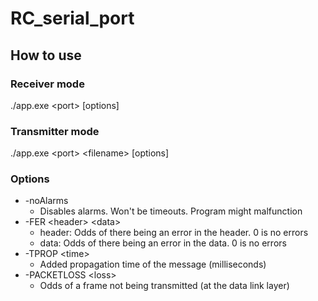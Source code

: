 # RC_serial_port

## How to use

### Receiver mode
./app.exe \<port> [options]

### Transmitter mode
./app.exe \<port> \<filename> [options]

### Options
* -noAlarms
    * Disables alarms. Won't be timeouts. Program might malfunction
* -FER \<header> \<data>
    * header: Odds of there being an error in the header. 0 is no errors
    * data: Odds of there being an error in the data. 0 is no errors
* -TPROP \<time>
    * Added propagation time of the message (milliseconds) 
* -PACKETLOSS \<loss>
    * Odds of a frame not being transmitted (at the data link layer)